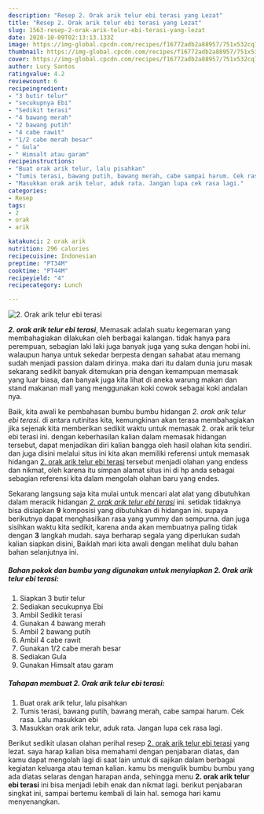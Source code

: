 ```yaml
---
description: "Resep 2. Orak arik telur ebi terasi yang Lezat"
title: "Resep 2. Orak arik telur ebi terasi yang Lezat"
slug: 1563-resep-2-orak-arik-telur-ebi-terasi-yang-lezat
date: 2020-10-09T02:13:13.133Z
image: https://img-global.cpcdn.com/recipes/f16772adb2a88957/751x532cq70/2-orak-arik-telur-ebi-terasi-foto-resep-utama.jpg
thumbnail: https://img-global.cpcdn.com/recipes/f16772adb2a88957/751x532cq70/2-orak-arik-telur-ebi-terasi-foto-resep-utama.jpg
cover: https://img-global.cpcdn.com/recipes/f16772adb2a88957/751x532cq70/2-orak-arik-telur-ebi-terasi-foto-resep-utama.jpg
author: Lucy Santos
ratingvalue: 4.2
reviewcount: 6
recipeingredient:
- "3 butir telur"
- "secukupnya Ebi"
- "Sedikit terasi"
- "4 bawang merah"
- "2 bawang putih"
- "4 cabe rawit"
- "1/2 cabe merah besar"
- " Gula"
- " Himsalt atau garam"
recipeinstructions:
- "Buat orak arik telur, lalu pisahkan"
- "Tumis terasi, bawang putih, bawang merah, cabe sampai harum. Cek rasa. Lalu masukkan ebi"
- "Masukkan orak arik telur, aduk rata. Jangan lupa cek rasa lagi."
categories:
- Resep
tags:
- 2
- orak
- arik

katakunci: 2 orak arik 
nutrition: 296 calories
recipecuisine: Indonesian
preptime: "PT34M"
cooktime: "PT44M"
recipeyield: "4"
recipecategory: Lunch

---
```



![2. Orak arik telur ebi terasi](https://img-global.cpcdn.com/recipes/f16772adb2a88957/751x532cq70/2-orak-arik-telur-ebi-terasi-foto-resep-utama.jpg)

<b><i>2. orak arik telur ebi terasi</i></b>, Memasak adalah suatu kegemaran yang membahagiakan dilakukan oleh berbagai kalangan. tidak hanya para perempuan, sebagian laki laki juga banyak juga yang suka dengan hobi ini. walaupun hanya untuk sekedar berpesta dengan sahabat atau memang sudah menjadi passion dalam dirinya. maka dari itu dalam dunia juru masak sekarang sedikit banyak ditemukan pria dengan kemampuan memasak yang luar biasa, dan banyak juga kita lihat di aneka warung makan dan stand makanan mall yang menggunakan koki cowok sebagai koki andalan nya.

Baik, kita awali ke pembahasan bumbu bumbu hidangan <i>2. orak arik telur ebi terasi</i>. di antara rutinitas kita, kemungkinan akan terasa membahagiakan jika sejenak kita memberikan sedikit waktu untuk memasak 2. orak arik telur ebi terasi ini. dengan keberhasilan kalian dalam memasak hidangan tersebut, dapat menjadikan diri kalian bangga oleh hasil olahan kita sendiri. dan juga disini melalui situs ini kita akan memiliki referensi untuk memasak hidangan <u>2. orak arik telur ebi terasi</u> tersebut menjadi olahan yang endess dan nikmat, oleh karena itu simpan alamat situs ini di hp anda sebagai sebagian referensi kita dalam mengolah olahan baru yang endes.




Sekarang langsung saja kita mulai untuk mencari alat alat yang dibutuhkan dalam meracik hidangan <u><i>2. orak arik telur ebi terasi</i></u> ini. setidak tidaknya bisa disiapkan <b>9</b> komposisi yang dibutuhkan di hidangan ini. supaya berikutnya dapat menghasilkan rasa yang yummy dan sempurna. dan juga sisihkan waktu kita sedikit, karena anda akan membuatnya paling tidak dengan <b>3</b> langkah mudah. saya berharap segala yang diperlukan sudah kalian siapkan disini, Baiklah mari kita awali dengan melihat dulu bahan bahan selanjutnya ini.

<!--inarticleads1-->

##### Bahan pokok dan bumbu yang digunakan untuk menyiapkan 2. Orak arik telur ebi terasi:

1. Siapkan 3 butir telur
1. Sediakan secukupnya Ebi
1. Ambil Sedikit terasi
1. Gunakan 4 bawang merah
1. Ambil 2 bawang putih
1. Ambil 4 cabe rawit
1. Gunakan 1/2 cabe merah besar
1. Sediakan  Gula
1. Gunakan  Himsalt atau garam




<!--inarticleads2-->

##### Tahapan membuat 2. Orak arik telur ebi terasi:

1. Buat orak arik telur, lalu pisahkan
1. Tumis terasi, bawang putih, bawang merah, cabe sampai harum. Cek rasa. Lalu masukkan ebi
1. Masukkan orak arik telur, aduk rata. Jangan lupa cek rasa lagi.




Berikut sedikit ulasan olahan perihal resep <u>2. orak arik telur ebi terasi</u> yang lezat. saya harap kalian bisa memahami dengan penjabaran diatas, dan kamu dapat mengolah lagi di saat lain untuk di sajikan dalam berbagai kegiatan keluarga atau teman kalian. kamu bs mengulik bumbu bumbu yang ada diatas selaras dengan harapan anda, sehingga menu <b>2. orak arik telur ebi terasi</b> ini bisa menjadi lebih enak dan nikmat lagi. berikut penjabaran singkat ini, sampai bertemu kembali di lain hal. semoga hari kamu menyenangkan.
